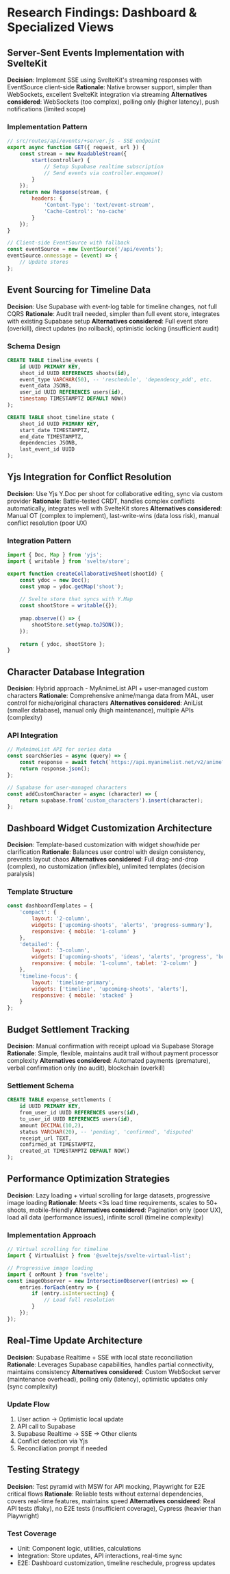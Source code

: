 # Research Findings: Dashboard & Specialized Views

## Server-Sent Events Implementation with SvelteKit

**Decision**: Implement SSE using SvelteKit's streaming responses with EventSource client-side
**Rationale**: Native browser support, simpler than WebSockets, excellent SvelteKit integration via streaming
**Alternatives considered**: WebSockets (too complex), polling only (higher latency), push notifications (limited scope)

### Implementation Pattern
```javascript
// src/routes/api/events/+server.js - SSE endpoint
export async function GET({ request, url }) {
    const stream = new ReadableStream({
        start(controller) {
            // Setup Supabase realtime subscription
            // Send events via controller.enqueue()
        }
    });
    return new Response(stream, {
        headers: {
            'Content-Type': 'text/event-stream',
            'Cache-Control': 'no-cache'
        }
    });
}

// Client-side EventSource with fallback
const eventSource = new EventSource('/api/events');
eventSource.onmessage = (event) => {
    // Update stores
};
```

## Event Sourcing for Timeline Data

**Decision**: Use Supabase with event-log table for timeline changes, not full CQRS
**Rationale**: Audit trail needed, simpler than full event store, integrates with existing Supabase setup
**Alternatives considered**: Full event store (overkill), direct updates (no rollback), optimistic locking (insufficient audit)

### Schema Design
```sql
CREATE TABLE timeline_events (
    id UUID PRIMARY KEY,
    shoot_id UUID REFERENCES shoots(id),
    event_type VARCHAR(50), -- 'reschedule', 'dependency_add', etc.
    event_data JSONB,
    user_id UUID REFERENCES users(id),
    timestamp TIMESTAMPTZ DEFAULT NOW()
);

CREATE TABLE shoot_timeline_state (
    shoot_id UUID PRIMARY KEY,
    start_date TIMESTAMPTZ,
    end_date TIMESTAMPTZ,
    dependencies JSONB,
    last_event_id UUID
);
```

## Yjs Integration for Conflict Resolution

**Decision**: Use Yjs Y.Doc per shoot for collaborative editing, sync via custom provider
**Rationale**: Battle-tested CRDT, handles complex conflicts automatically, integrates well with SvelteKit stores
**Alternatives considered**: Manual OT (complex to implement), last-write-wins (data loss risk), manual conflict resolution (poor UX)

### Integration Pattern
```javascript
import { Doc, Map } from 'yjs';
import { writable } from 'svelte/store';

export function createCollaborativeShoot(shootId) {
    const ydoc = new Doc();
    const ymap = ydoc.getMap('shoot');
    
    // Svelte store that syncs with Y.Map
    const shootStore = writable({});
    
    ymap.observe(() => {
        shootStore.set(ymap.toJSON());
    });
    
    return { ydoc, shootStore };
}
```

## Character Database Integration

**Decision**: Hybrid approach - MyAnimeList API + user-managed custom characters
**Rationale**: Comprehensive anime/manga data from MAL, user control for niche/original characters
**Alternatives considered**: AniList (smaller database), manual only (high maintenance), multiple APIs (complexity)

### API Integration
```javascript
// MyAnimeList API for series data
const searchSeries = async (query) => {
    const response = await fetch(`https://api.myanimelist.net/v2/anime?q=${query}`);
    return response.json();
};

// Supabase for user-managed characters
const addCustomCharacter = async (character) => {
    return supabase.from('custom_characters').insert(character);
};
```

## Dashboard Widget Customization Architecture

**Decision**: Template-based customization with widget show/hide per clarification
**Rationale**: Balances user control with design consistency, prevents layout chaos
**Alternatives considered**: Full drag-and-drop (complex), no customization (inflexible), unlimited templates (decision paralysis)

### Template Structure
```javascript
const dashboardTemplates = {
    'compact': {
        layout: '2-column',
        widgets: ['upcoming-shoots', 'alerts', 'progress-summary'],
        responsive: { mobile: '1-column' }
    },
    'detailed': {
        layout: '3-column',
        widgets: ['upcoming-shoots', 'ideas', 'alerts', 'progress', 'budget', 'weather'],
        responsive: { mobile: '1-column', tablet: '2-column' }
    },
    'timeline-focus': {
        layout: 'timeline-primary',
        widgets: ['timeline', 'upcoming-shoots', 'alerts'],
        responsive: { mobile: 'stacked' }
    }
};
```

## Budget Settlement Tracking

**Decision**: Manual confirmation with receipt upload via Supabase Storage
**Rationale**: Simple, flexible, maintains audit trail without payment processor complexity
**Alternatives considered**: Automated payments (premature), verbal confirmation only (no audit), blockchain (overkill)

### Settlement Schema
```sql
CREATE TABLE expense_settlements (
    id UUID PRIMARY KEY,
    from_user_id UUID REFERENCES users(id),
    to_user_id UUID REFERENCES users(id),
    amount DECIMAL(10,2),
    status VARCHAR(20), -- 'pending', 'confirmed', 'disputed'
    receipt_url TEXT,
    confirmed_at TIMESTAMPTZ,
    created_at TIMESTAMPTZ DEFAULT NOW()
);
```

## Performance Optimization Strategies

**Decision**: Lazy loading + virtual scrolling for large datasets, progressive image loading
**Rationale**: Meets <3s load time requirements, scales to 50+ shoots, mobile-friendly
**Alternatives considered**: Pagination only (poor UX), load all data (performance issues), infinite scroll (timeline complexity)

### Implementation Approach
```javascript
// Virtual scrolling for timeline
import { VirtualList } from '@sveltejs/svelte-virtual-list';

// Progressive image loading
import { onMount } from 'svelte';
const imageObserver = new IntersectionObserver((entries) => {
    entries.forEach(entry => {
        if (entry.isIntersecting) {
            // Load full resolution
        }
    });
});
```

## Real-Time Update Architecture

**Decision**: Supabase Realtime + SSE with local state reconciliation
**Rationale**: Leverages Supabase capabilities, handles partial connectivity, maintains consistency
**Alternatives considered**: Custom WebSocket server (maintenance overhead), polling only (latency), optimistic updates only (sync complexity)

### Update Flow
1. User action → Optimistic local update
2. API call to Supabase
3. Supabase Realtime → SSE → Other clients
4. Conflict detection via Yjs
5. Reconciliation prompt if needed

## Testing Strategy

**Decision**: Test pyramid with MSW for API mocking, Playwright for E2E critical flows
**Rationale**: Reliable tests without external dependencies, covers real-time features, maintains speed
**Alternatives considered**: Real API tests (flaky), no E2E tests (insufficient coverage), Cypress (heavier than Playwright)

### Test Coverage
- Unit: Component logic, utilities, calculations
- Integration: Store updates, API interactions, real-time sync
- E2E: Dashboard customization, timeline reschedule, progress updates
